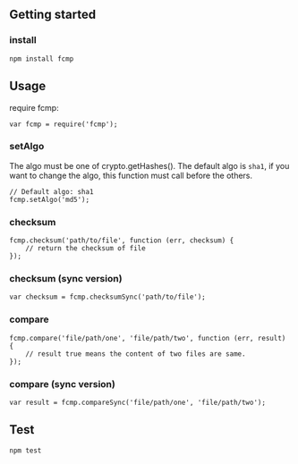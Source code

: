 ## Getting started

### install

```
npm install fcmp
```

## Usage

require fcmp:

```
var fcmp = require('fcmp');
```

### setAlgo

The algo must be one of crypto.getHashes(). The default algo is `sha1`, if you want to change the algo, this function must call before the others.

```
// Default algo: sha1
fcmp.setAlgo('md5');
```

### checksum 


```
fcmp.checksum('path/to/file', function (err, checksum) {
    // return the checksum of file
});
```

### checksum (sync version)

```
var checksum = fcmp.checksumSync('path/to/file');

```

### compare

```
fcmp.compare('file/path/one', 'file/path/two', function (err, result) {
    // result true means the content of two files are same.
});
```

### compare (sync version)

```
var result = fcmp.compareSync('file/path/one', 'file/path/two');
```

## Test

```
npm test
```
